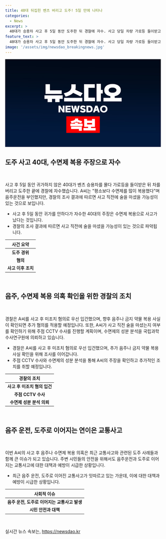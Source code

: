 ```yaml
---
title: 40대 뒤집힌 벤츠 버리고 도주! 5일 만에 나타나
categories:
  - News
excerpt: >
  40대가 승용차 사고 후 5일 동안 도주한 뒤 경찰에 자수. 사고 당일 차량 가로등 들이받고 도주하며 사고 현장에 휴대전화·지갑 남기고 탈출. 자택 방문무응답, 차주 설득 끝에 자수. 음주운전 부인하고 수면제 과다 복용으로 사고 주장. 경찰 추가 수사, CCTV·투약분석 등 검토. 도주사건 잇따른 가수 김호중씨 사고 이후 음주운전 도주 사례 속출.
feature_text: >
  40대가 승용차 사고 후 5일 동안 도주한 뒤 경찰에 자수. 사고 당일 차량 가로등 들이받고 도주하며 사고 현장에 휴대전화·지갑 남기고 탈출. 자택 방문무응답, 차주 설득 끝에 자수. 음주운전 부인하고 수면제 과다 복용으로 사고 주장. 경찰 추가 수사, CCTV·투약분석 등 검토. 도주사건 잇따른 가수 김호중씨 사고 이후 음주운전 도주 사례 속출.
image: '/assets/img/newsdao_breakingnews.jpg'
---
```


<p><img src="/assets/img/newsdao_breakingnews.jpg" alt="ranknews 속보" /></p>

<h2 data-ke-size="size26">도주 사고 40대, 수면제 복용 주장으로 자수</h2>

<p data-ke-size="size16">&nbsp;</p>

<p>사고 후 5일 동안 귀가하지 않은 40대가 벤츠 승용차를 몰다 가로등을 들이받은 뒤 차를 버리고 도주한 끝에 경찰에 자수했습니다. A씨는 "평소보다 수면제를 많이 복용했다"며 음주운전을 부인했지만, 경찰의 조사 결과에 따르면 사고 직전에 술을 마셨을 가능성이 있는 것으로 보입니다.</p>

<ul>
  <li>사고 후 5일 동안 귀가를 안하다가 자수한 40대의 주장은 수면제 복용으로 사고가 났다는 것입니다.</li>
  <li>경찰의 조사 결과에 따르면 사고 직전에 술을 마셨을 가능성이 있는 것으로 파악됩니다.</li>
</ul>

<table>
<thead>
<tr>
<th style="text-align: center;">사건 요약</th>
</tr>
</thead>
<tr>
<td style="text-align: center; height: 17px;"><b>도주 경위</b></td>
</tr>
<tr>
<td style="text-align: center; height: 17px;"><b>혐의</b></td>
</tr>
<tr>
<td style="text-align: center; height: 17px;"><b>사고 이후 조치</b></td>
</tr>
</table>

<p data-ke-size="size16">&nbsp;</p>

<h2 data-ke-size="size26">음주, 수면제 복용 의혹 확인을 위한 경찰의 조치</h2>

<p data-ke-size="size16">&nbsp;</p>

<p>경찰은 A씨를 사고 후 미조치 혐의로 우선 입건했으며, 향후 음주나 금지 약물 복용 사실이 확인되면 추가 혐의를 적용할 예정입니다. 또한, A씨가 사고 직전 술을 마셨는지 여부를 확인하기 위해 주점 CCTV 수사를 진행할 계획이며, 수면제의 성분 분석을 국립과학수사연구원에 의뢰하고 있습니다.</p>

<ul>
  <li>경찰은 A씨를 사고 후 미조치 혐의로 우선 입건했으며, 추가 음주나 금지 약물 복용 사실 확인을 위해 조사를 이어갑니다.</li>
  <li>주점 CCTV 수사와 수면제의 성분 분석을 통해 A씨의 주장을 확인하고 추가적인 조치를 취할 예정입니다.</li>
</ul>

<table>
<thead>
<tr>
<th style="text-align: center;">경찰의 조치</th>
</tr>
</thead>
<tr>
<td style="text-align: center; height: 17px;"><b>사고 후 미조치 혐의 입건</b></td>
</tr>
<tr>
<td style="text-align: center; height: 17px;"><b>주점 CCTV 수사</b></td>
</tr>
<tr>
<td style="text-align: center; height: 17px;"><b>수면제 성분 분석 의뢰</b></td>
</tr>
</table>

<p data-ke-size="size16">&nbsp;</p>

<h2 data-ke-size="size26">음주 운전, 도주로 이어지는 연이은 교통사고</h2>

<p data-ke-size="size16">&nbsp;</p>

<p>이번 A씨의 사고 후 음주나 수면제 복용 의혹은 최근 교통사고와 관련된 도주 사례들과 함께 큰 이슈가 되고 있습니다. 주변 시민들의 안전을 위해서도 음주운전과 도주로 이어지는 교통사고에 대한 대책과 예방이 시급한 상황입니다.</p>

<ul>
  <li>최근 음주 운전, 도주로 이어진 교통사고가 잇따르고 있는 가운데, 이에 대한 대책과 예방이 시급한 상황입니다.</li>
</ul>

<table>
<thead>
<tr>
<th style="text-align: center;">사회적 이슈</th>
</tr>
</thead>
<tr>
<td style="text-align: center; height: 17px;"><b>음주 운전, 도주로 이어지는 교통사고 발생</b></td>
</tr>
<tr>
<td style="text-align: center; height: 17px;"><b>시민 안전과 대책</b></td>
</tr>
</table>

<p data-ke-size="size16">&nbsp;</p>
실시간 뉴스 속보는, <a href="https://newsdao.kr" rel="dofollow">https://newsdao.kr</a>


